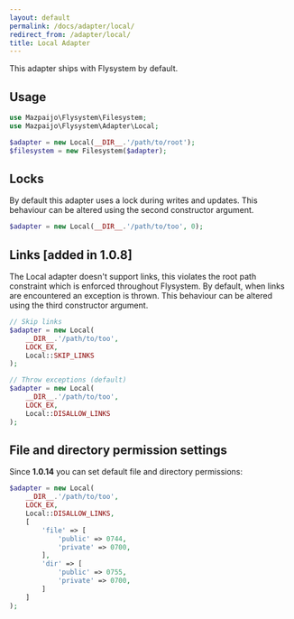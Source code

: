 ```yaml
---
layout: default
permalink: /docs/adapter/local/
redirect_from: /adapter/local/
title: Local Adapter
---
```


This adapter ships with Flysystem by default.

## Usage

```php
use Mazpaijo\Flysystem\Filesystem;
use Mazpaijo\Flysystem\Adapter\Local;

$adapter = new Local(__DIR__.'/path/to/root');
$filesystem = new Filesystem($adapter);
```

## Locks

By default this adapter uses a lock during writes
and updates. This behaviour can be altered using the
second constructor argument.

```php
$adapter = new Local(__DIR__.'/path/to/too', 0);
```

## Links [added in 1.0.8]

The Local adapter doesn't support links, this violates
the root path constraint which is enforced throughout
Flysystem. By default, when links are encountered an
exception is thrown. This behaviour can be altered
using the third constructor argument.

```php
// Skip links
$adapter = new Local(
    __DIR__.'/path/to/too',
    LOCK_EX,
    Local::SKIP_LINKS
);

// Throw exceptions (default)
$adapter = new Local(
    __DIR__.'/path/to/too',
    LOCK_EX,
    Local::DISALLOW_LINKS
);
```

## File and directory permission settings

Since **1.0.14** you can set default file and directory permissions:

```php
$adapter = new Local(
    __DIR__.'/path/to/too',
    LOCK_EX,
    Local::DISALLOW_LINKS,
    [
        'file' => [
            'public' => 0744,
            'private' => 0700,
        ],
        'dir' => [
            'public' => 0755,
            'private' => 0700,
        ]
    ]
);
```
